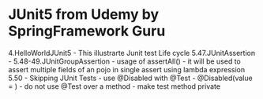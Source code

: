 # JUnit5 from Udemy by SpringFramework Guru

4.HelloWorldJUnit5 - This illustrarte Junit test Life cycle
5.47.JUnitAssertion - 
5.48-49.JUnitGroupAssertion - usage of assertAll() - it will be used to assert multiple fields of an pojo in single assert using lambda expression 
5.50 - Skipping JUnit Tests 
		- use @Disabled with @Test - @Disabled(value = <reason-why-we-disabled it>)
		- do not use @Test over a method
		- make test method private
